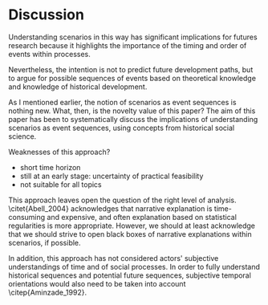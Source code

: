 # Discussion

Understanding scenarios in this way has significant implications for futures research because it highlights the importance of the timing and order of events within processes.

Nevertheless, the intention is not to predict future development paths, but to argue for possible sequences of events based on theoretical knowledge and knowledge of historical development.

As I mentioned earlier, the notion of scenarios as event sequences is nothing new. What, then, is the novelty value of this paper? The aim of this paper has been to systematically discuss the implications of understanding scenarios as event sequences, using concepts from historical social science.

Weaknesses of this approach?

- short time horizon
- still at an early stage: uncertainty of practical feasibility
- not suitable for all topics

This approach leaves open the question of the right level of analysis. \citet{Abell_2004} acknowledges that narrative explanation is time-consuming and expensive, and often explanation based on statistical regularities is more appropriate. However, we should at least acknowledge that we should strive to open black boxes of narrative explanations within scenarios, if possible.

In addition, this approach has not considered actors' subjective understandings of time and of social processes. In order to fully understand historical sequences and potential future sequences, subjective temporal orientations would also need to be taken into account \citep{Aminzade_1992}.